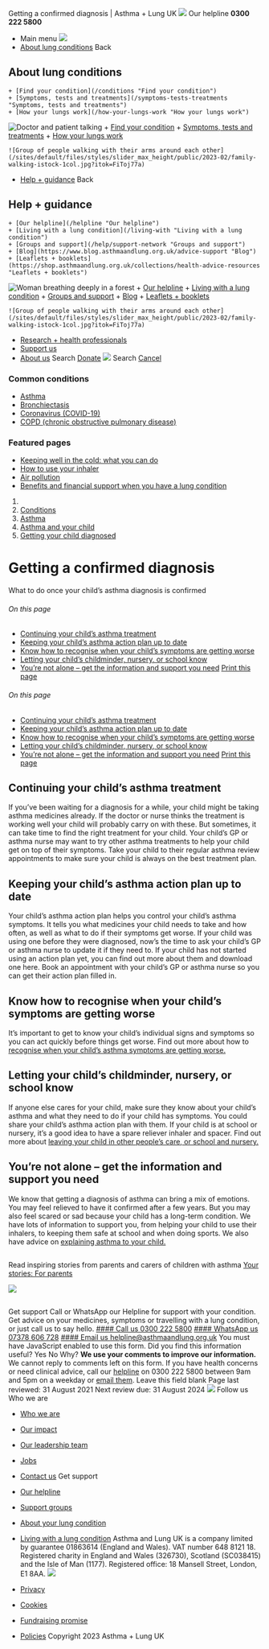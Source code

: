 
Getting a confirmed diagnosis | Asthma + Lung UK
 [![](/themes/custom/asthma-lung-uk/images/aluk-logo.png)](/ "Homepage")
 Our helpline **0300 222 5800**
* Main menu
![](/wingsuit/asthma-lung-uk/images/aluk-logo.png)
* [About lung conditions](#about "About lung conditions")
 Back
 
## About lung conditions
	+ [Find your condition](/conditions "Find your condition")
	+ [Symptoms, tests and treatments](/symptoms-tests-treatments "Symptoms, tests and treatments")
	+ [How your lungs work](/how-your-lungs-work "How your lungs work")
![Doctor and patient talking](/sites/default/files/styles/slider_max_height/public/2023-02/119589.jpg?itok=IfMKqhqJ)
	+ [Find your condition](/conditions)
	+ [Symptoms, tests and treatments](/symptoms-tests-treatments)
	+ [How your lungs work](/how-your-lungs-work)
	
	
	![Group of people walking with their arms around each other](/sites/default/files/styles/slider_max_height/public/2023-02/family-walking-istock-1col.jpg?itok=FiToj77a)
* [Help + guidance](#get-support "Help + guidance")
 Back
 
## Help + guidance
	+ [Our helpline](/helpline "Our helpline")
	+ [Living with a lung condition](/living-with "Living with a lung condition")
	+ [Groups and support](/help/support-network "Groups and support")
	+ [Blog](https://www.blog.asthmaandlung.org.uk/advice-support "Blog")
	+ [Leaflets + booklets](https://shop.asthmaandlung.org.uk/collections/health-advice-resources "Leaflets + booklets")
![Woman breathing deeply in a forest](/sites/default/files/styles/slider_max_height/public/2023-02/A%2BLUK%20Generic73.jpg?itok=IY-jWei3)
	+ [Our helpline](/helpline)
	+ [Living with a lung condition](/living-with)
	+ [Groups and support](/help/support-network)
	+ [Blog](https://www.blog.asthmaandlung.org.uk/advice-support)
	+ [Leaflets + booklets](https://shop.asthmaandlung.org.uk/collections/health-advice-resources "Leaflets and booklets about lung conditions")
	
	
	![Group of people walking with their arms around each other](/sites/default/files/styles/slider_max_height/public/2023-02/family-walking-istock-1col.jpg?itok=FiToj77a)
* [Research + health professionals](/research-health-professionals "Research + health professionals")
* [Support us](/support-us "Support us")
* [About us](/about-us "About us")
Search
[Donate](https://action.asthmaandlung.org.uk/page/99720/donate/1?ea_tracking_id=General_WebsiteALUK_Header_Regular "Donate") 
 [![](/themes/custom/asthma-lung-uk/images/aluk-logo.png)](/ "Homepage")
Search
[Cancel](#)
### Common conditions
* [Asthma](/conditions/asthma)
* [Bronchiectasis](/conditions/bronchiectasis)
* [Coronavirus (COVID-19)](/conditions/coronavirus)
* [COPD (chronic obstructive pulmonary disease)](/conditions/copd-chronic-obstructive-pulmonary-disease)
### Featured pages
* [Keeping well in the cold: what you can do](/living-with/cold-weather)
* [How to use your inhaler](/living-with/inhaler-videos)
* [Air pollution](/living-with/air-pollution)
* [Benefits and financial support when you have a lung condition](/living-with/benefits)
1. 
3. [Conditions](/conditions)
5. [Asthma](/conditions/asthma)
7. [Asthma and your child](/conditions/asthma/child)
9. [Getting your child diagnosed](/conditions/asthma/child/diagnosis)
# Getting a confirmed diagnosis
What to do once your child’s asthma diagnosis is confirmed
###### On this page
* [Continuing your child’s asthma treatment](#continuing-your-child’s-asthma-treatment)
* [Keeping your child’s asthma action plan up to date](#keeping-your-child’s-asthma-action-plan-up-to-date)
* [Know how to recognise when your child’s symptoms are getting worse](#know-how-to-recognise-when-your-child’s-symptoms-are-getting-worse)
* [Letting your child’s childminder, nursery, or school know](#letting-your-child’s-childminder-nursery-or-school-know)
* [You’re not alone – get the information and support you need](#you’re-not-alone-–-get-the-information-and-support-you-need)
[Print this page](javascript:window.print();) 
###### On this page
* [Continuing your child’s asthma treatment](#continuing-your-child’s-asthma-treatment)
* [Keeping your child’s asthma action plan up to date](#keeping-your-child’s-asthma-action-plan-up-to-date)
* [Know how to recognise when your child’s symptoms are getting worse](#know-how-to-recognise-when-your-child’s-symptoms-are-getting-worse)
* [Letting your child’s childminder, nursery, or school know](#letting-your-child’s-childminder-nursery-or-school-know)
* [You’re not alone – get the information and support you need](#you’re-not-alone-–-get-the-information-and-support-you-need)
[Print this page](javascript:window.print();) 
## Continuing your child’s asthma treatment
If you’ve been waiting for a diagnosis for a while, your child might be taking asthma medicines already.
If the doctor or nurse thinks the treatment is working well your child will probably carry on with these.
But sometimes, it can take time to find the right treatment for your child. Your child’s GP or asthma nurse may want to try other asthma treatments to help your child get on top of their symptoms.
Take your child to their regular asthma review appointments to make sure your child is always on the best treatment plan.
## Keeping your child’s asthma action plan up to date
Your child’s asthma action plan helps you control your child’s asthma symptoms. It tells you what medicines your child needs to take and how often, as well as what to do if their symptoms get worse.
If your child was using one before they were diagnosed, now’s the time to ask your child’s GP or asthma nurse to update it if they need to.
If your child has not started using an action plan yet, you can find out more about them and download one here. Book an appointment with your child’s GP or asthma nurse so you can get their action plan filled in.
## Know how to recognise when your child’s symptoms are getting worse
It’s important to get to know your child’s individual signs and symptoms so you can act quickly before things get worse.
Find out more about how to [recognise when your child’s asthma symptoms are getting worse.](https://www.asthma.org.uk/advice/child/manage/understand/)
## Letting your child’s childminder, nursery, or school know
If anyone else cares for your child, make sure they know about your child’s asthma and what they need to do if your child has symptoms. You could share your child’s asthma action plan with them.
If your child is at school or nursery, it’s a good idea to have a spare reliever inhaler and spacer.
Find out more about [leaving your child in other people’s care, or school and nursery.](https://www.asthma.org.uk/advice/child/life/other-people/)
## You’re not alone – get the information and support you need
We know that getting a diagnosis of asthma can bring a mix of emotions. You may feel relieved to have it confirmed after a few years. But you may also feel scared or sad because your child has a long-term condition.
We have lots of information to support you, from helping your child to use their inhalers, to keeping them safe at school and when doing sports. We also have advice on [explaining asthma to your child.](https://www.asthma.org.uk/advice/child/manage/talking-to-your-child/)
## 
 Read inspiring stories from parents and carers of children with asthma
[Your stories: For parents](https://www.asthma.org.uk/advice/child/parent-stories/ "Your stories: For parents") 
 
![](/themes/custom/asthma-lung-uk/images/slash-forward.png)
## 
 Get support
Call or WhatsApp our Helpline for support with your condition. Get advice on your medicines, symptoms or travelling with a lung condition, or just call us to say hello.
[#### Call us
 0300 222 5800](tel:+443002225800)
[#### WhatsApp us
 07378 606 728](https://wa.me/447378606728)
[#### Email us
 helpline@asthmaandlung.org.uk](mailto:helpline@asthmaandlung.org.uk)
You must have JavaScript enabled to use this form.
Did you find this information useful?
Yes
No
Why?
**We use your comments to improve our information.** We cannot reply to comments left on this form. If you have health concerns or need clinical advice, call our [helpline](/helpline) on 0300 222 5800 between 9am and 5pm on a weekday or [email them](/helpline).
Leave this field blank
Page last reviewed: 
31 August 2021
Next review due: 
31 August 2024
 [![](/sites/default/files/2023-01/footer-logo%20%281%29.png)](/ "Homepage")
Follow us
 Who we are
 
* [Who we are](/about-us/who-we-are)
* [Our impact](/about-us/our-impact)
* [Our leadership team](/about-us/our-leadership-team)
* [Jobs](/work-us)
* [Contact us](/about-us/contact-us)
 Get support
 
* [Our helpline](/helpline)
* [Support groups](/help/support-network)
* [About your lung condition](/conditions)
* [Living with a lung condition](/living-with)
Asthma and Lung UK is a company limited by guarantee 01863614 (England and Wales). VAT number 648 8121 18.
Registered charity in England and Wales (326730), Scotland (SC038415) and the Isle of Man (1177). Registered office: 18 Mansell Street, London, E1 8AA.
[![](/sites/default/files/2023-01/reg-logo%20%281%29.png)](https://www.fundraisingregulator.org.uk)
![]()
![]()
* [Privacy](/privacy-policy)
* [Cookies](/cookies-how-we-use-them)
* [Fundraising promise](/fundraising-promise)
* [Policies](/about-us/policies)
 Copyright 2023 Asthma + Lung UK
 
